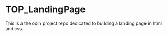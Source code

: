 # TOP_LandingPage
This is a the odin project repo dedicated to building a landing page in html and css.
